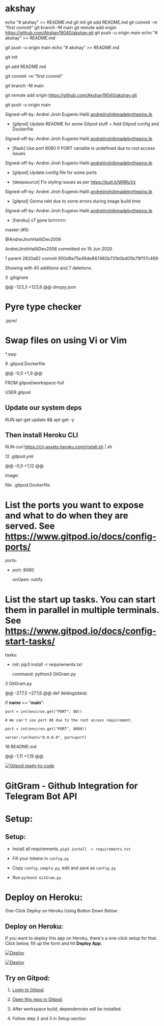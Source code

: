 # akshay
echo "# akshay" >> README.md
git init
git add README.md
git commit -m "first commit"
git branch -M main
git remote add origin https://github.com/Akshay19040/akshay.git
git push -u origin main
echo "# akshay" >> README.md












git push -u origin main
echo "# akshay" >> README.md

git init

git add README.md

git commit -m "first commit"

git branch -M main

git remote add origin https://github.com/Akshay19040/akshay.git

git push -u origin main

Signed-off-by: Andrei Jiroh Eugenio Halili <andreijiroh@madebythepins.tk>

* [gitpod] Update README for some Gitpod stuff + Add Gitpod config and Dockerfile

Signed-off-by: Andrei Jiroh Eugenio Halili <andreijiroh@madebythepins.tk>

* [flask] Use port 8080 if PORT variable is undefined due to root access issues

Signed-off-by: Andrei Jiroh Eugenio Halili <andreijiroh@madebythepins.tk>

* [gitpod] Update config file for some ports

* [deepsource] Fix styling issues as per https://kutt.it/W6RuVz

Signed-off-by: Andrei Jiroh Eugenio Halili <andreijiroh@madebythepins.tk>

* [gitpod] Gonna rekt due to some errors during image build time

Signed-off-by: Andrei Jiroh Eugenio Halili <andreijiroh@madebythepins.tk>

* [heroku] v7 gone brrrrrrrrr

 master (#5)

@AndreiJirohHaliliDev2006

AndreiJirohHaliliDev2006 committed on 19 Jun 2020 

1 parent 2820a82 commit 850d9a75e49de867482b731b0bd05b79f117c499

Showing  with 40 additions and 7 deletions.

  3  .gitignore 

@@ -123,3 +123,6 @@ dmypy.json

# Pyre type checker

.pyre/

# Swap files on using Vi or Vim

*.swp

 9  .gitpod.Dockerfile 

@@ -0,0 +1,9 @@

FROM gitpod/workspace-full

USER gitpod

## Update our system deps

RUN apt-get update && apt-get -y

## Then install Heroku CLI

RUN curl https://cli-assets.heroku.com/install.sh | sh

 12  .gitpod.yml 

@@ -0,0 +1,12 @@

image:

  file: .gitpod.Dockerfile

# List the ports you want to expose and what to do when they are served. See https://www.gitpod.io/docs/config-ports/

ports:

  - port: 8080

    onOpen: notify

# List the start up tasks. You can start them in parallel in multiple terminals. See https://www.gitpod.io/docs/config-start-tasks/

tasks:

  - init: pip3 install -r requirements.txt

    command: python3 GitGram.py

  3  GitGram.py 

@@ -277,5 +277,6 @@ def deldog(data):

if __name__ == "__main__":

    port = int(environ.get("PORT", 80))

    # We can't use port 80 due to the root access requirement.

    port = int(environ.get("PORT", 8080))

    server.run(host="0.0.0.0", port=port)

 18  README.md 

@@ -1,11 +1,19 @@

[![Gitpod ready-to-code](https://img.shields.io/badge/Gitpod-ready--to--code-blue?logo=gitpod)](https://gitpod.io/#https://github.com/pokurt/GitGram)

# GitGram - Github Integration for Telegram Bot API

# Setup:

## Setup:

- Install all requirements, `pip3 install -r requirements.txt`

- Fill your tokens in `config.py`

- Copy `config.sample.py`, edit and save as `config.py`

- Run `python3 GitGram.py`

# Deploy on Heroku:

One-Click Deploy on Heroku Using Button Down Below:

## Deploy on Heroku:

If you want to deploy this app on Heroku, there's a one-click setup for that. Click below, fill up the form and hit **Deploy App**.

[![Deploy](https://www.herokucdn.com/deploy/button.svg)](https://heroku.com/deploy?template=https://github.com/pokurt/GitGram)

[![Deploy](https://www.herokucdn.com/deploy/button.svg)](https://heroku.com/deploy?template=https://github.com/pokurt/GitGram)

## Try on Gitpod:

1. [Login to Gitpod](https://gitpod.io/login).

2. [Open this repo in Gitpod](https://gitpod.io/#github.com/pokurt/GitGram).

3. After workspace build, dependencies will be installed.

4. Follow step 2 and 3 in Setup section
